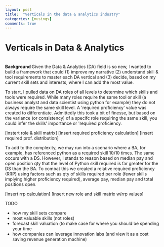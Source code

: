 ```yaml
---
layout: post
title:  "Verticals in the data & analytics industry"
categories: [musings]
comments: true
---
```


# Verticals in Data & Analytics 
<br>
<strong> Background </strong>
Given the Data & Analytics (DA) field is so new, I wanted to build a framework that could (1) improve my narrative (2) understand skill & tool requirements to master each DA vertical and (3) decide, based on my current skill sets and interests, where I can add the most value. 

To start, I pulled data on DA roles of all levels to determine which skills and tools were required. While many roles require the same tool or skill (a business analyst and data scientist using python for example) they do not always require the same skill level. A 'required proficiency' value was created to differentiate. Admittedly this took a bit of finesse, but based on the variance (or consistency) of a specifc role requiring the same skill, you could infer the skills' importance or 'required proficiency. 

[instert role & skill matrix]
[insert required proficiency calculation]
[insert required prof. distribution]

To add to the complexity, we may run into a scenario where a BA, for example, has referenced python as a required skill 10/10 times. The same occurs with a DS. However, I stands to reason based on median pay and open position qty that the level of Python skill required is far greater for the DS than the BA. To combat this we created a relative required proficiency (RRP) using factors such as qty of skills required per role (fewer skills implying higher proficiency required), average pay, median pay and total positions open.    

[insert rrp calculation]
[insert new role and skill matrix w/rrp values]

TODO
- how my skill sets compare 
- most valuable skills (not roles)
- forecast skill valuation (to make case for where you should be spending your time 
- how companies can leverage innovation labs (and view it as a cost saving revenue generation machine)
